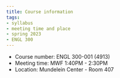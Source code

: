 ```yaml
---
title: Course information
tags:
- syllabus
- meeting time and place
- spring 2023
- ENGL 300
---
```

- Course number: ENGL 300-001 (4913)
- Meeting time: MWF 1:40PM - 2:30PM
- Location: Mundelein Center - Room 407
